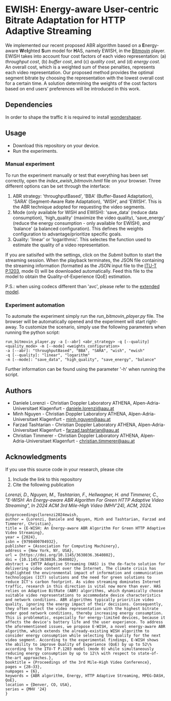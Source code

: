 # EWISH: Energy-aware User-centric Bitrate Adaptation for HTTP Adaptive Streaming #
We implemented our recent proposed ABR algorithm based on a **E**nergy-aware **W**e**I**ghted **S**um model for **H**AS, namely EWISH, in the [Bitmovin][] player. EWISH takes into account four cost factors of each video representation: (a) *throughput cost*, (b) *buffer cost*, and (c) *quality cost*, and (d) *energy cost*. An overall cost, which is a weighted sum of these penalties, represents each video representation. Our proposed method provides the optimal segment bitrate by choosing the representation with the lowest overall cost for a certain time. A solution determining the weights of the cost factors based on end users’ preferences will be introduced in this work.

[Bitmovin]: https://bitmovin.com/video-player/

## Dependencies ##

In order to shape the traffic it is required to install [wondershaper].

[wondershaper]: https://github.com/magnific0/wondershaper

## Usage ##

* Download this repository on your device.
* Run the experiments.

### Manual experiment ###

To run the experiment manually or test that everything has been set correctly, open the *index_ewish_bitmovin.hmtl* file on your browser.
Three different options can be set through the interface:

1. ABR strategy: 'throughputBased', 'BBA' (Buffer-Based Adaptation), 'SARA' (Segment-Aware Rate Adaptation), 'WISH', and 'EWISH'. This is the ABR technique adopted for requesting the video segments.
2. Mode (only available for WISH and EWISH): 'save_data' (reduce data consumption), 'high_quality' (maximize the video quality), 'save_energy' (reduce the energy consumption - only available for EWISH), and 'balance' (a balanced configuration). This defines the weights configuration to advantage/prioritize specific goals.
3. Quality: 'linear' or 'logarithmic'. This selectes the function used to estimate the quality of a video representation.

If you are satisifed with the settings, click on the *Submit* button to start the streaming session.
When the playback terminates, the JSON file containing the streaming information (formatted as the JSON input file to the [ITU-T P.1203][], mode 0) will be downloaded automatically. Feed this file to the model to obtain the Quality-of-Experience (QoE) estimation.

P.S.: when using codecs different than 'avc', please refer to the [extended model][].

[ITU-T P.1203]: https://github.com/itu-p1203/itu-p1203
[extended model]: https://github.com/Telecommunication-Telemedia-Assessment/itu-p1203-codecextension

### Experiment automation ###

To automate the experiment simply run the *run_bitmovin_player.py* file. The browser will be automatically opened and the experiment will start right-away.
To customize the scenario, simply use the following parameters when running the python script:

```
run_bitmovin_player.py -a [--abr] <abr_strategy> -q [--quality] <quality_mode> -m [--mode] <weights_configuration>
-a [--abr]: "throughputBased", "BBA", "SARA", "wish", "ewish"
-q [--quality]: "linear", "logarithm"
-m [--mode]: "save_data", "high_quality", "save_energy", "balance"
```

Further information can be found using the parameter '-h' when running the script.

## Authors ##
* Daniele Lorenzi - Christian Doppler Laboratory ATHENA, Alpen-Adria-Universitaet Klagenfurt - daniele.lorenzi@aau.at
* Minh Nguyen - Christian Doppler Laboratory ATHENA, Alpen-Adria-Universitaet Klagenfurt - minh.nguyen@aau.at
* Farzad Tashtarian - Christian Doppler Laboratory ATHENA, Alpen-Adria-Universitaet Klagenfurt - farzad.tashtarian@aau.at
* Christian Timmerer - Christian Doppler Laboratory ATHENA, Alpen-Adria-Universitaet Klagenfurt - christian.timmerer@aau.at

## Acknowledgments
If you use this source code in your research, please cite 
1. Include the link to this repository
2. Cite the following publication

*Lorenzi, D., Nguyen, M., Tashtarian, F., Hellwagner, H. and Timmerer, C., "E-WISH: An Energy-aware ABR Algorithm For Green HTTP Adaptive Video Streaming", In 2024 ACM 3rd Mile-High Video (MHV'24), ACM, 2024.*

```
@inproceedings{lorenzi2024ewish,
author = {Lorenzi, Daniele and Nguyen, Minh and Tashtarian, Farzad and Timmerer, Christian},
title = {E-WISH: An Energy-aware ABR Algorithm For Green HTTP Adaptive Video Streaming},
year = {2024},
isbn = {9798400704932},
publisher = {Association for Computing Machinery},
address = {New York, NY, USA},
url = {https://doi.org/10.1145/3638036.3640802},
doi = {10.1145/3638036.3640802},
abstract = {HTTP Adaptive Streaming (HAS) is the de-facto solution for delivering video content over the Internet. The climate crisis has highlighted the environmental impact of information and communication technologies (ICT) solutions and the need for green solutions to reduce ICT's carbon footprint. As video streaming dominates Internet traffic, research in this direction is vital now more than ever. HAS relies on Adaptive BitRate (ABR) algorithms, which dynamically choose suitable video representations to accommodate device characteristics and network conditions. ABR algorithms typically prioritize video quality, ignoring the energy impact of their decisions. Consequently, they often select the video representation with the highest bitrate under good network conditions, thereby increasing energy consumption. This is problematic, especially for energy-limited devices, because it affects the device's battery life and the user experience. To address the aforementioned issues, we propose E-WISH, a novel energy-aware ABR algorithm, which extends the already-existing WISH algorithm to consider energy consumption while selecting the quality for the next video segment. According to the experimental findings, E-WISH shows the ability to improve Quality of Experience (QoE) by up to 52\% according to the ITU-T P.1203 model (mode 0) while simultaneously reducing energy consumption by up to 12\% with respect to state-of-the-art approaches.},
booktitle = {Proceedings of the 3rd Mile-High Video Conference},
pages = {28–33},
numpages = {6},
keywords = {ABR algorithm, Energy, HTTP Adaptive Streaming, MPEG-DASH, QoE},
location = {Denver, CO, USA},
series = {MHV '24}
}
```
